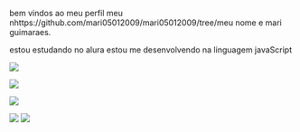  
bem vindos ao meu perfil
meu nhttps://github.com/mari05012009/mari05012009/tree/meu nome e mari guimaraes.

estou estudando no alura
estou me desenvolvendo na linguagem javaScript

![](https://media1.tenor.com/m/quhVSQxkxbsAAAAd/the-black-phone-black-phone.gif)    

![](https://media1.tenor.com/m/HpZOPxaYJPQAAAAC/zialiyounes.gif)

![](https://media1.tenor.com/m/DvueLten3UAAAAAC/jacob-twilight.gif)

![](https://media1.tenor.com/m/TjhbKtsA8uYAAAAC/gaara-cracked.gif)
![](https://media1.tenor.com/m/sHWXlmBWMI8AAAAC/kageyama-hinata.gif)
